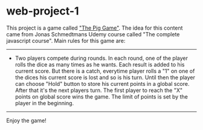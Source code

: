 # web-project-1

This project is a game called ["The Pig Game"](https://mikegoluch.github.io/web-project-1/). The idea for this content came from Jonas Schmedtmans Udemy course called "The complete javascript course". Main rules for this game are:
***
- Two players compete during rounds. In each round, one of the player rolls the dice as many times as he wants. Each result is added to his current score. But there is a catch, everytime player rolls a "1" on one of the dices his current score is lost and so is his turn. Until then the player can choose "Hold" button to store his current points in a global score. After that it's the next players turn.
The first player to reach the "X" points on global score wins the game. The limit of points is set by the player in the beginning.
***
Enjoy the game!
